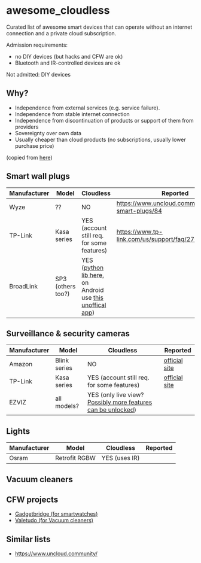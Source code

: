 # awesome_cloudless

Curated list of awesome smart devices that can operate without an internet connection and a private cloud subscription.

Admission requirements:

 - no DIY devices (but hacks and CFW are ok)
 - Bluetooth and IR-controlled devices are ok
  
Not admitted: DIY devices


## Why?

>>>>>
 - Independence from external services (e.g. service failure).
 - Independence from stable internet connection
 - Independence from discontinuation of products or support of them from providers
 - Sovereignty over own data
 - Usually cheaper than cloud products (no subscriptions, usually lower purchase price)

(copied from [here](https://nocloud.info/en/home/))

## Smart wall plugs

| Manufacturer | Model    | Cloudless     | Reported  |
| ------------ | -------- | ------------- | ----------|
| Wyze         | ??       | NO            | https://www.uncloud.community/t/wyze-smart-plugs/84 |
| TP-Link      | Kasa series | YES (account still req. for some features)        | https://www.tp-link.com/us/support/faq/2707/ |
| BroadLink    | SP3 (others too?) | YES ([python lib here](https://github.com/mjg59/python-broadlink), on Android use [this unoffical app](https://play.google.com/store/apps/details?id=ua.com.lavi.broadlinkclient))

	
## Surveillance & security cameras

| Manufacturer | Model    | Cloudless     | Reported |
| ------------ | -------- | ------------- | ---------|
| Amazon       | Blink series | NO        | [official site](https://support.blinkforhome.com/en_US/f-a-q/can-i-use-my-camera-offline-without-an-internet-connection) |
| TP-Link      | Kasa series | YES (account still req. for some features)  | [official site](https://www.tp-link.com/us/support/faq/2707/) |
| EZVIZ        | all models? | YES (only live view? [Possibly more features can be unlocked](https://github.com/BaQs/pyEzviz/issues/61)) | 


## Lights

| Manufacturer | Model    | Cloudless     | Reported |
| ------------ | -------- | ------------- | ---------|
| Osram        | Retrofit RGBW | YES (uses IR) |     |


## Vacuum cleaners




## CFW projects

 - [Gadgetbridge (for smartwatches)](https://github.com/Freeyourgadget/Gadgetbridge)
 - [Valetudo (for Vacuum cleaners)](https://github.com/Hypfer/Valetudo)


## Similar lists

 - https://www.uncloud.community/

